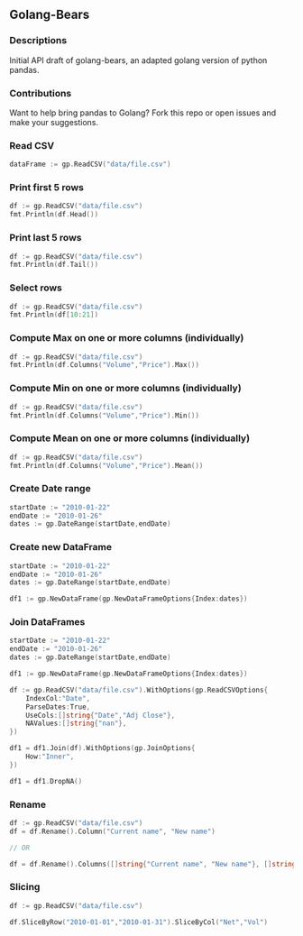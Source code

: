 ## Golang-Bears

### Descriptions

Initial API draft of golang-bears, an adapted golang version of python pandas.

### Contributions

Want to help bring pandas to Golang? Fork this repo or open issues and make your suggestions.

### Read CSV

```go
dataFrame := gp.ReadCSV("data/file.csv")
```

### Print first 5 rows

```go
df := gp.ReadCSV("data/file.csv")
fmt.Println(df.Head())
```


### Print last 5 rows

```go
df := gp.ReadCSV("data/file.csv")
fmt.Println(df.Tail())
```

### Select rows

```go
df := gp.ReadCSV("data/file.csv")
fmt.Println(df[10:21])
```

### Compute Max on one or more columns (individually)

```go
df := gp.ReadCSV("data/file.csv")
fmt.Println(df.Columns("Volume","Price").Max())
```

### Compute Min on one or more columns (individually)

```go
df := gp.ReadCSV("data/file.csv")
fmt.Println(df.Columns("Volume","Price").Min())
```

### Compute Mean on one or more columns (individually)

```go
df := gp.ReadCSV("data/file.csv")
fmt.Println(df.Columns("Volume","Price").Mean())
```

### Create Date range

```go
startDate := "2010-01-22"
endDate := "2010-01-26"
dates := gp.DateRange(startDate,endDate)
```

### Create new DataFrame

```go
startDate := "2010-01-22"
endDate := "2010-01-26"
dates := gp.DateRange(startDate,endDate)

df1 := gp.NewDataFrame(gp.NewDataFrameOptions{Index:dates})
```

### Join DataFrames

```go
startDate := "2010-01-22"
endDate := "2010-01-26"
dates := gp.DateRange(startDate,endDate)

df1 := gp.NewDataFrame(gp.NewDataFrameOptions{Index:dates})

df := gp.ReadCSV("data/file.csv").WithOptions(gp.ReadCSVOptions{
	IndexCol:"Date",
	ParseDates:True,
	UseCols:[]string{"Date","Adj Close"},
	NAValues:[]string{"nan"},
})

df1 = df1.Join(df).WithOptions(gp.JoinOptions{
	How:"Inner",
})

df1 = df1.DropNA()
```

### Rename

```go
df := gp.ReadCSV("data/file.csv")
df = df.Rename().Column("Current name", "New name")

// OR

df = df.Rename().Columns([]string{"Current name", "New name"}, []string{"Current name of anothe col", "New name"})
```

### Slicing

```go
df := gp.ReadCSV("data/file.csv")

df.SliceByRow("2010-01-01","2010-01-31").SliceByCol("Net","Vol")
```
